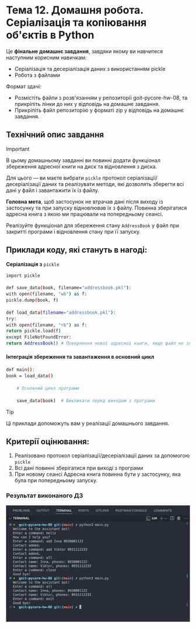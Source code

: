 # Тема 12. Домашня робота. Серіалізація та копіювання об'єктів в Python

Це **фiнальне домашнє завдання**, завдяки якому ви навчитеся наступним корисним навичкам:

- Серіалізація та десеріалізація даних з використанням pickle
- Робота з файлами

Формат здачі:

- Розмістіть файли з розв'язанням у репозиторії goit-pycore-hw-08, та прикріпіть лінки до них у відповідь на домашнє завдання.
- Прикріпіть файл репозиторію у форматi zip у відповідь на домашнє завдання.

## Технiчний опис завдання

> [!IMPORTANT]
>
> В цьому домашньому завданні ви повинні додати функціонал збереження адресної книги на диск та відновлення з диска.

Для цього — ви маєте вибрати `pickle` протокол серіалізації/десеріалізації даних та реалізувати методи, які дозволять зберегти всі дані у файл і завантажити їх із файлу.

**Головна мета**, щоб застосунок не втрачав дані після виходу із застосунку та при запуску відновлював їх з файлу. Повинна зберігатися адресна книга з якою ми працювали на попередньому сеансі.

Реалізуйте функціонал для збереження стану `AddressBook` у файл при закритті програми і відновлення стану при її запуску.

## Приклади коду, які стануть в нагоді:

**Серіалізація з** `pickle`

```bash
import pickle

def save_data(book, filename="addressbook.pkl"):
with open(filename, "wb") as f:
pickle.dump(book, f)

def load_data(filename="addressbook.pkl"):
try:
with open(filename, "rb") as f:
return pickle.load(f)
except FileNotFoundError:
return AddressBook() # Повернення нової адресної книги, якщо файл не знайдено
```

#### Інтеграція збереження та завантаження в основний цикл

```bash
def main():
book = load_data()

    # Основний цикл програми

    save_data(book)  # Викликати перед виходом з програми
```

> [!TIP]
>
> Ці приклади допоможуть вам у реалізації домашнього завдання.

## Критерії оцінювання:

1. Реалізовано протокол серіалізації/десеріалізації даних за допомогою `pickle`
2. Всі дані повинні зберігатися при виході з програми
3. При новому сеансі Адресна книга повинна бути у застосунку, яка була при попередньому запуску.

### Результат виконаного ДЗ

![Results](./01_screen.png)
